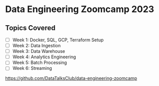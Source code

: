 # Data Engineering Zoomcamp 2023

## Topics Covered
- [ ] Week 1: Docker, SQL, GCP, Terraform Setup
- [ ] Week 2: Data Ingestion
- [ ] Week 3: Data Warehouse
- [ ] Week 4: Analytics Engineering
- [ ] Week 5: Batch Processing
- [ ] Week 6: Streaming

https://github.com/DataTalksClub/data-engineering-zoomcamp
